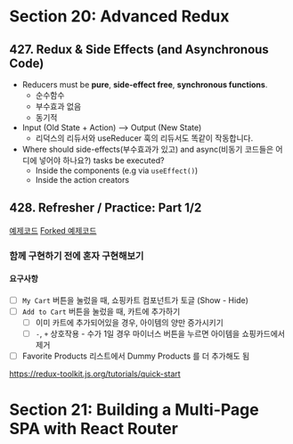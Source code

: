 # Section 20: Advanced Redux
## 427. Redux & Side Effects (and Asynchronous Code)
- Reducers must be **pure**, **side-effect free**, **synchronous functions**.
	- 순수함수
	- 부수효과 없음
	- 동기적
- Input (Old State + Action) --> Output (New State)
	- 리덕스의 리듀서와 useReducer 훅의 리듀서도 똑같이 작동합니다.
- Where should side-effects(부수효과가 있고) and async(비동기 코드들은 어디에 넣어야 하나요?) tasks be executed? 
	- Inside the components (e.g via `useEffect()`)
	- Inside the action creators
## 428. Refresher / Practice: Part 1/2
[예제코드](https://codesandbox.io/s/advanced-redux-yu43d7)
[Forked 예제코드](https://codesandbox.io/s/advanced-redux-forked-jftfqs?file=/src/App.js)
### 함께 구현하기 전에 혼자 구현해보기
#### 요구사항
- [ ] `My Cart` 버튼을 눌렀을 때, 쇼핑카트 컴포넌트가 토글 (Show - Hide)
- [ ] `Add to Cart` 버튼을 눌렀을 때, 카트에 추가하기
	- [ ] 이미 카트에 추가되어있을 경우, 아이템의 양만 증가시키기
	- [ ] `-`, `+` 상호작용 - 수가 1일 경우 마이너스 버튼을 누르면 아이템을 쇼핑카드에서 제거
- [ ] Favorite Products 리스트에서 Dummy Products 를 더 추가해도 됨

https://redux-toolkit.js.org/tutorials/quick-start

# Section 21: Building a Multi-Page SPA with React Router